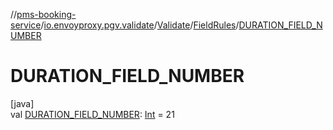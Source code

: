 //[pms-booking-service](../../../../index.md)/[io.envoyproxy.pgv.validate](../../index.md)/[Validate](../index.md)/[FieldRules](index.md)/[DURATION_FIELD_NUMBER](-d-u-r-a-t-i-o-n_-f-i-e-l-d_-n-u-m-b-e-r.md)

# DURATION_FIELD_NUMBER

[java]\
val [DURATION_FIELD_NUMBER](-d-u-r-a-t-i-o-n_-f-i-e-l-d_-n-u-m-b-e-r.md): [Int](https://kotlinlang.org/api/core/kotlin-stdlib/kotlin/-int/index.html) = 21